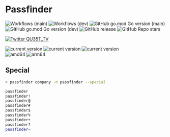 # Passfinder

![Workflows (main)](https://github.com/GoToolSharing/passfinder/actions/workflows/go.yml/badge.svg?branch=main)
![Workflows (dev)](https://github.com/GoToolSharing/passfinder/actions/workflows/go.yml/badge.svg?branch=dev)
![GitHub go.mod Go version (main)](https://img.shields.io/github/go-mod/go-version/GoToolSharing/passfinder/main)
![GitHub go.mod Go version (dev)](https://img.shields.io/github/go-mod/go-version/GoToolSharing/passfinder/dev)
![GitHub release](https://img.shields.io/github/v/release/GoToolSharing/passfinder)
![GitHub Repo stars](https://img.shields.io/github/stars/GoToolSharing/passfinder)

<a target="_blank" rel="noopener noreferrer" href="https://twitter.com/QU35T_TV" title="Follow"><img src="https://img.shields.io/twitter/follow/QU35T_TV?label=QU35T_TV&style=social" alt="Twitter QU35T_TV"></a>

<div>
  <img alt="current version" src="https://img.shields.io/badge/linux-supported-success">
  <img alt="current version" src="https://img.shields.io/badge/WSL-supported-success">
  <img alt="current version" src="https://img.shields.io/badge/mac-supported-success">
  <br>
  <img alt="amd64" src="https://img.shields.io/badge/amd64%20(x86__64)-supported-success">
  <img alt="arm64" src="https://img.shields.io/badge/arm64%20(aarch64)-supported-success">
</div>

## Special

```bash
> passfinder company -n passfinder --special

passfinder
passfinder!
passfinder@
passfinder#
passfinder$
passfinder%
passfinder+
passfinder?
passfinder=
```